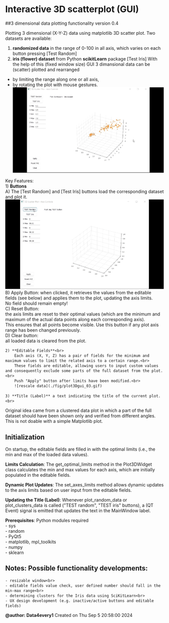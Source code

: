 # Interactive 3D scatterplot (GUI)

##3 dimensional data plotting functionality
version 0.4

Plotting 3 dimensional (X-Y-Z) data using matplotlib 3D scatter plot. Two datasets are available:
1) **randomized data** in the range of 0-100 in all axis, which varies on each button pressing [Test Random]
2) **iris (flower) dataset** from Python __scikitLearn__ package [Test Iris]
With the help of this (fixed window size) GUI 3 dimansional data can be (scatter) plotted and rearranged 
- by limiting the range along one or all axis,
- by rotating the plot with mouse gestures.<br>
![rotate plot](./fig/plot3Dgui_02.gif)

Key Features:<br>
    1)  **Buttons**<br>
        A) The [Test Random] and [Test Iris] buttons load the corresponding dataset and plot it.<br>
		![load data](./fig/plot3Dgui_01.gif)
        B) Apply Button:
         when clicked, it retrieves the values from the editable fields (see below) and applies them to the plot, updating the axis limits.<br>
         No field should remain empty!<br>
        C) Reset Button:<br>
         the axis limits are reset to their optimal values (which are the minimum and maximum of the actual data points along each corresponding axis).<br>
         This ensures that all points become visible. Use this button if any plot axis range has been changed previously.<br>
        D) Clear button:<br>
         all loaded data is cleared from the plot.
         
    2) **Editable Fields**<br>
        Each axis (X, Y, Z) has a pair of fields for the minimum and maximum values to limit the related axis to a certain range.<br>
        These fields are editable, allowing users to input custom values and consequently exclude some parts of the full dataset from the plot.<br>
        Push "Apply" button after limits have been modified.<br>
		![rescale data](./fig/plot3Dgui_03.gif)
    
    3) **Title (Label)** a text indicating the title of the current plot.<br>

Original idea came from a clustered data plot in which a part of the full dataset should have been shown only and verified from different angles. This is not doable with a simple Matplotlib plot.
    
## Initialization
On startup, the editable fields are filled in with the optimal limits (i.e., the min and max of the loaded data values).

**Limits Calculation**: The get_optimal_limits method in the Plot3DWidget class calculates the min and max values for each axis, which are initially populated in the editable fields.

**Dynamic Plot Updates**: The set_axes_limits method allows dynamic updates to the axis limits based on user input from the editable fields.

**Updating the Title (Label)**:
Whenever plot_random_data or plot_clusters_data is called ("TEST random", "TEST iris" buttons), a (QT Event) signal is emitted that updates the text in the MainWindow label.

**Prerequisites**: Python modules required<br>
    - sys<br>
    - random<br>
    - PyQt5<br>
    - matplotlib, mpl_toolkits<br>
    - numpy<br>
    - sklearn<br>

## Notes: Possible functionality developments:
    - resizable window<br>
    - editable fields value check, user defined number should fall in the min-max range<br>
    - determining clusters for the Iris data using SciKitLearn<br>
    - UX design development (e.g. inactive/active buttons and editable fields)

**@author: Data4every1**
Created on Thu Sep 5 20:58:00 2024